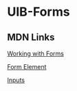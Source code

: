 # UIB-Forms

## MDN Links

[Working with Forms](https://developer.mozilla.org/en-US/docs/Learn/Forms)

[Form Element](https://developer.mozilla.org/en-US/docs/Web/HTML/Element/form)

[Inputs](https://developer.mozilla.org/en-US/docs/Web/HTML/Element/Input)
